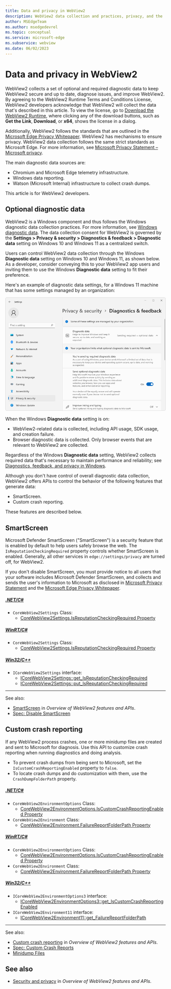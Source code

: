 ```yaml
---
title: Data and privacy in WebView2
description: WebView2 data collection and practices, privacy, and the 'Diagnostic data' setting.
author: MSEdgeTeam
ms.author: msedgedevrel
ms.topic: conceptual
ms.service: microsoft-edge
ms.subservice: webview
ms.date: 06/02/2023
---
```

# Data and privacy in WebView2

WebView2 collects a set of optional and required diagnostic data to keep WebView2 secure and up to date, diagnose issues, and improve WebView2. By agreeing to the WebView2 Runtime Terms and Conditions License, WebView2 developers acknowledge that WebView2 will collect the data that's described in this article. To view the license, go to [Download the WebView2 Runtime](https://developer.microsoft.com/microsoft-edge/webview2/#download-section), where clicking any of the download buttons, such as **Get the Link**, **Download**, or **x64**, shows the license in a dialog.

Additionally, WebView2 follows the standards that are outlined in the [Microsoft Edge Privacy Whitepaper](../../privacy-whitepaper/index.md). WebView2 has mechanisms to ensure privacy. WebView2 data collection follows the same strict standards as Microsoft Edge. For more information, see [Microsoft Privacy Statement – Microsoft privacy](https://privacy.microsoft.com/privacystatement).

The main diagnostic data sources are:
*  Chromium and Microsoft Edge telemetry infrastructure.
*  Windows data reporting.
*  Watson (Microsoft Internal) infrastructure to collect crash dumps.

This article is for WebView2 developers.


<!-- ====================================================================== -->
## Optional diagnostic data

WebView2 is a Windows component and thus follows the Windows diagnostic data collection practices. For more information, see [Windows diagnostic data](/windows/privacy/configure-windows-diagnostic-data-in-your-organization). The data collection consent for WebView2 is governed by the **Settings > Privacy & security > Diagnostics & feedback > Diagnostic data** setting on Windows 10 and Windows 11 as a centralized switch.

Users can control WebView2 data collection through the Windows **Diagnostic data** setting on Windows 10 and Windows 11, as shown below.  As a developer, consider conveying this to your WebView2 app users and inviting them to use the Windows **Diagnostic data** setting to fit their preference.
<!-- todo: give a specific example of how/where to convey and what to say, eg:
During installing and initially running the app, your app can present a dialog box and an instruction page about the app, saying:
"You can control WebView2 data collection through the Windows **Diagnostic data** setting on Windows 10 and Windows 11.  You can use the Windows **Diagnostic data** setting to fit your preference."
-->

Here's an example of diagnostic data settings, for a Windows 11 machine that has some settings managed by an organization:

![Settings on Windows 11 for Diagnostic data](./data-privacy-images/diagnostic-data-settings.png)

When the Windows **Diagnostic data** setting is on:
*  WebView2-related data is collected, including API usage, SDK usage, and creation failure.
*  Browser diagnostic data is collected.  Only browser events that are relevant to WebView2 are collected.

Regardless of the Windows **Diagnostic data** setting, WebView2 collects required data that's necessary to maintain performance and reliability; see [Diagnostics, feedback, and privacy in Windows](https://support.microsoft.com/windows/diagnostics-feedback-and-privacy-in-windows-28808a2b-a31b-dd73-dcd3-4559a5199319).

Although you don't have control of overall diagnostic data collection, WebView2 offers APIs to control the behavior of the following features that generate data:
*  SmartScreen.
*  Custom crash reporting.

These features are described below.


<!-- ====================================================================== -->
## SmartScreen

Microsoft Defender SmartScreen ("SmartScreen") is a security feature that is enabled by default to help users safely browse the web.  The `IsReputationCheckingRequired` property controls whether SmartScreen is enabled.  Generally, all other services in `edge://settings/privacy` are turned off, for WebView2.

If you don't disable SmartScreen, you must provide notice to all users that your software includes Microsoft Defender SmartScreen, and collects and sends the user's information to Microsoft as disclosed in [Microsoft Privacy Statement](https://aka.ms/privacy) and the [Microsoft Edge Privacy Whitepaper](../../privacy-whitepaper/index.md#smartscreen).

##### [.NET/C#](#tab/dotnetcsharp)

* `CoreWebView2Settings` Class:
   * [CoreWebView2Settings.IsReputationCheckingRequired Property](/dotnet/api/microsoft.web.webview2.core.corewebview2settings.isreputationcheckingrequired)

##### [WinRT/C#](#tab/winrtcsharp)

* `CoreWebView2Settings` Class:
   * [CoreWebView2Settings.IsReputationCheckingRequired Property](/microsoft-edge/webview2/reference/winrt/microsoft_web_webview2_core/corewebview2settings#isreputationcheckingrequired)

##### [Win32/C++](#tab/win32cpp)

* `ICoreWebView2Settings` interface:
   * [ICoreWebView2Settings::get_IsReputationCheckingRequired](/microsoft-edge/webview2/reference/win32/icorewebview2settings8#get_isreputationcheckingrequired)
   * [ICoreWebView2Settings::put_IsReputationCheckingRequired](/microsoft-edge/webview2/reference/win32/icorewebview2settings8#put_isreputationcheckingrequired)

---

See also:
* [SmartScreen](../concepts/overview-features-apis.md#smartscreen) in _Overview of WebView2 features and APIs_.
* [Spec: Disable SmartScreen](https://github.com/MicrosoftEdge/WebView2Feedback/blob/main/specs/IsSmartScreenRequired.md)


<!-- ====================================================================== -->
## Custom crash reporting

If any WebView2 process crashes, one or more minidump files are created and sent to Microsoft for diagnosis.  Use this API to customize crash reporting when running diagnostics and doing analysis.
*  To prevent crash dumps from being sent to Microsoft, set the `IsCustomCrashReportingEnabled` property to `false`.
*  To locate crash dumps and do customization with them, use the `CrashDumpFolderPath` property.

##### [.NET/C#](#tab/dotnetcsharp)

* `CoreWebView2EnvironmentOptions` Class:
   * [CoreWebView2EnvironmentOptions.IsCustomCrashReportingEnabled Property](/dotnet/api/microsoft.web.webview2.core.corewebview2environmentoptions.iscustomcrashreportingenabled)
* `CoreWebView2Environment` Class:
   * [CoreWebView2Environment.FailureReportFolderPath Property](/dotnet/api/microsoft.web.webview2.core.corewebview2environment.failurereportfolderpath)

##### [WinRT/C#](#tab/winrtcsharp)

* `CoreWebView2EnvironmentOptions` Class:
   * [CoreWebView2EnvironmentOptions.IsCustomCrashReportingEnabled Property](/microsoft-edge/webview2/reference/winrt/microsoft_web_webview2_core/corewebview2environmentoptions#iscustomcrashreportingenabled)
* `CoreWebView2Environment` Class:
   * [CoreWebView2Environment.FailureReportFolderPath Property](/microsoft-edge/webview2/reference/winrt/microsoft_web_webview2_core/corewebview2environment#failurereportfolderpath)

##### [Win32/C++](#tab/win32cpp)

* `ICoreWebView2EnvironmentOptions3` interface:
   * [ICoreWebView2EnvironmentOptions3::get_IsCustomCrashReportingEnabled](/microsoft-edge/webview2/reference/win32/icorewebview2environmentoptions3#get_iscustomcrashreportingenabled)
* `ICoreWebView2Environment11` interface:
   * [ICoreWebView2Environment11::get_FailureReportFolderPath](/microsoft-edge/webview2/reference/win32/icorewebview2environment11#get_failurereportfolderpath)

---

See also:
* [Custom crash reporting](../concepts/overview-features-apis.md#custom-crash-reporting) in _Overview of WebView2 features and APIs_.
* [Spec: Custom Crash Reports](https://github.com/MicrosoftEdge/WebView2Feedback/blob/main/specs/DisableCrashReporting.md)
* [Minidump Files](/windows/win32/debug/minidump-files)


<!-- ====================================================================== -->
## See also

* [Security and privacy](../concepts/overview-features-apis.md#security-and-privacy) in _Overview of WebView2 features and APIs_.
